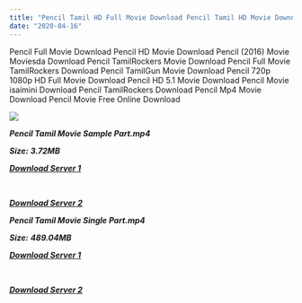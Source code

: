 ```yaml
---
title: "Pencil Tamil HD Full Movie Download Pencil Tamil HD Movie Downnload"
date: "2020-04-16"
---
```


Pencil Full Movie Download Pencil HD Movie Download Pencil (2016) Movie Moviesda Download Pencil TamilRockers Movie Download Pencil Full Movie TamilRockers Download Pencil TamilGun Movie Download Pencil 720p 1080p HD Full Movie Download Pencil HD 5.1 Movie Download Pencil Movie isaimini Download Pencil TamilRockers Download Pencil Mp4 Movie Download Pencil Movie Free Online Download

![](https://images.moviebuff.com/ba01c3fe-cf15-49a4-9bc8-b55996dd0bec?w=1000)

**_Pencil Tamil Movie Sample Part.mp4_**

**_Size:_** **_3.72MB_**

**_[Download Server 1](http://s1.uptofiles.net//files/Tamil{2fcca7f3eb37873f37db349ec051a8a2ca8665ef95d92bbb099fe2eda7827782}202016{2fcca7f3eb37873f37db349ec051a8a2ca8665ef95d92bbb099fe2eda7827782}20Movies/Pencil{2fcca7f3eb37873f37db349ec051a8a2ca8665ef95d92bbb099fe2eda7827782}20(2016)/Pencil{2fcca7f3eb37873f37db349ec051a8a2ca8665ef95d92bbb099fe2eda7827782}20(640x360)/Pencil{2fcca7f3eb37873f37db349ec051a8a2ca8665ef95d92bbb099fe2eda7827782}20HD{2fcca7f3eb37873f37db349ec051a8a2ca8665ef95d92bbb099fe2eda7827782}20Sample.mp4)_**

**_[  
](http://s1.uptofiles.net//files/Tamil{2fcca7f3eb37873f37db349ec051a8a2ca8665ef95d92bbb099fe2eda7827782}202016{2fcca7f3eb37873f37db349ec051a8a2ca8665ef95d92bbb099fe2eda7827782}20Movies/Pencil{2fcca7f3eb37873f37db349ec051a8a2ca8665ef95d92bbb099fe2eda7827782}20(2016)/Pencil{2fcca7f3eb37873f37db349ec051a8a2ca8665ef95d92bbb099fe2eda7827782}20(640x360)/Pencil{2fcca7f3eb37873f37db349ec051a8a2ca8665ef95d92bbb099fe2eda7827782}20HD{2fcca7f3eb37873f37db349ec051a8a2ca8665ef95d92bbb099fe2eda7827782}20Sample.mp4)_**

**_[Download Server 2](http://s1.uptofiles.net//files/Tamil{2fcca7f3eb37873f37db349ec051a8a2ca8665ef95d92bbb099fe2eda7827782}202016{2fcca7f3eb37873f37db349ec051a8a2ca8665ef95d92bbb099fe2eda7827782}20Movies/Pencil{2fcca7f3eb37873f37db349ec051a8a2ca8665ef95d92bbb099fe2eda7827782}20(2016)/Pencil{2fcca7f3eb37873f37db349ec051a8a2ca8665ef95d92bbb099fe2eda7827782}20(640x360)/Pencil{2fcca7f3eb37873f37db349ec051a8a2ca8665ef95d92bbb099fe2eda7827782}20HD{2fcca7f3eb37873f37db349ec051a8a2ca8665ef95d92bbb099fe2eda7827782}20Sample.mp4)_**

**_Pencil Tamil Movie Single Part.mp4_**

**_Size:_** **_489.04MB_**

**_[Download Server 1](http://s1.uptofiles.net//files/Tamil{2fcca7f3eb37873f37db349ec051a8a2ca8665ef95d92bbb099fe2eda7827782}202016{2fcca7f3eb37873f37db349ec051a8a2ca8665ef95d92bbb099fe2eda7827782}20Movies/Pencil{2fcca7f3eb37873f37db349ec051a8a2ca8665ef95d92bbb099fe2eda7827782}20(2016)/Pencil{2fcca7f3eb37873f37db349ec051a8a2ca8665ef95d92bbb099fe2eda7827782}20(640x360)/Pencil{2fcca7f3eb37873f37db349ec051a8a2ca8665ef95d92bbb099fe2eda7827782}20HD.mp4)_**

**_[  
](http://s1.uptofiles.net//files/Tamil{2fcca7f3eb37873f37db349ec051a8a2ca8665ef95d92bbb099fe2eda7827782}202016{2fcca7f3eb37873f37db349ec051a8a2ca8665ef95d92bbb099fe2eda7827782}20Movies/Pencil{2fcca7f3eb37873f37db349ec051a8a2ca8665ef95d92bbb099fe2eda7827782}20(2016)/Pencil{2fcca7f3eb37873f37db349ec051a8a2ca8665ef95d92bbb099fe2eda7827782}20(640x360)/Pencil{2fcca7f3eb37873f37db349ec051a8a2ca8665ef95d92bbb099fe2eda7827782}20HD.mp4)_**

**_[Download Server 2](http://s1.uptofiles.net//files/Tamil{2fcca7f3eb37873f37db349ec051a8a2ca8665ef95d92bbb099fe2eda7827782}202016{2fcca7f3eb37873f37db349ec051a8a2ca8665ef95d92bbb099fe2eda7827782}20Movies/Pencil{2fcca7f3eb37873f37db349ec051a8a2ca8665ef95d92bbb099fe2eda7827782}20(2016)/Pencil{2fcca7f3eb37873f37db349ec051a8a2ca8665ef95d92bbb099fe2eda7827782}20(640x360)/Pencil{2fcca7f3eb37873f37db349ec051a8a2ca8665ef95d92bbb099fe2eda7827782}20HD.mp4)_**
